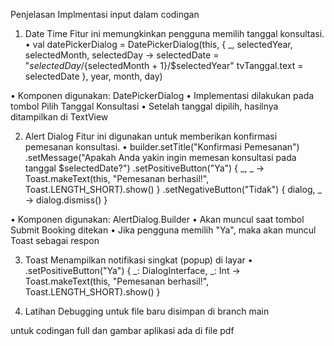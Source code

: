 Penjelasan Implmentasi input dalam codingan
1)	Date Time
Fitur ini memungkinkan pengguna memilih tanggal konsultasi.
•	val datePickerDialog = DatePickerDialog(this,
    { _, selectedYear, selectedMonth, selectedDay ->
        selectedDate = "$selectedDay/${selectedMonth + 1}/$selectedYear"
        tvTanggal.text = selectedDate
    }, year, month, day)

•	Komponen digunakan: DatePickerDialog
•	Implementasi dilakukan pada tombol Pilih Tanggal Konsultasi
•	Setelah tanggal dipilih, hasilnya ditampilkan di TextView

2)	Alert Dialog
Fitur ini digunakan untuk memberikan konfirmasi pemesanan konsultasi.
•	builder.setTitle("Konfirmasi Pemesanan")
    .setMessage("Apakah Anda yakin ingin memesan konsultasi pada tanggal $selectedDate?")
    .setPositiveButton("Ya") { _, _ ->
        Toast.makeText(this, "Pemesanan berhasil!", Toast.LENGTH_SHORT).show()
    }
    .setNegativeButton("Tidak") { dialog, _ ->
        dialog.dismiss()
    }

•	Komponen digunakan: AlertDialog.Builder
•	Akan muncul saat tombol Submit Booking ditekan
•	Jika pengguna memilih "Ya", maka akan muncul Toast sebagai respon

3)	Toast
Menampilkan notifikasi singkat (popup) di layar
•	.setPositiveButton("Ya") { _: DialogInterface, _: Int ->
    Toast.makeText(this, "Pemesanan berhasil!", Toast.LENGTH_SHORT).show()
}

4) Latihan Debugging
   untuk file baru disimpan di branch main


untuk codingan full dan gambar aplikasi ada di file pdf
